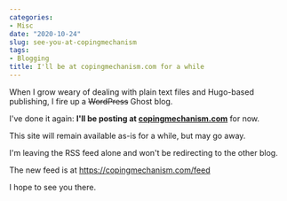 ```yaml
---
categories:
- Misc
date: "2020-10-24"
slug: see-you-at-copingmechanism
tags:
- Blogging
title: I'll be at copingmechanism.com for a while
---
```


When I grow weary of dealing with plain text files and Hugo-based publishing, I fire up a ~~WordPress~~ Ghost blog.

I've done it again: **I'll be posting at [copingmechanism.com](https://copingmechanism.com)** for now.

This site will remain available as-is for a while, but may go away.

I'm leaving the RSS feed alone and won't be redirecting to the other blog.

The new feed is at https://copingmechanism.com/feed

I hope to see you there.
